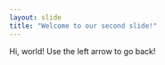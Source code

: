 ```yaml
---
layout: slide
title: "Welcome to our second slide!"
---
```

Hi, world!
Use the left arrow to go back!